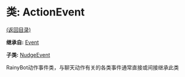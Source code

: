 # 类: ActionEvent

[(返回目录)](./)

**继承自:** [Event](event.md)

**子类:** [NudgeEvent](nudgeevent.md)

RainyBot动作事件类，与聊天动作有关的各类事件通常直接或间接继承此类

